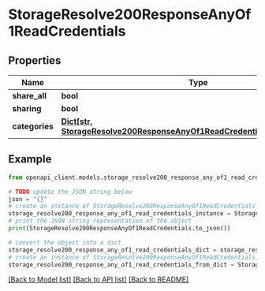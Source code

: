 # StorageResolve200ResponseAnyOf1ReadCredentials


## Properties

Name | Type | Description | Notes
------------ | ------------- | ------------- | -------------
**share_all** | **bool** |  | [optional] 
**sharing** | **bool** |  | [optional] 
**categories** | [**Dict[str, StorageResolve200ResponseAnyOf1ReadCredentialsCategoriesValue]**](StorageResolve200ResponseAnyOf1ReadCredentialsCategoriesValue.md) |  | 

## Example

```python
from openapi_client.models.storage_resolve200_response_any_of1_read_credentials import StorageResolve200ResponseAnyOf1ReadCredentials

# TODO update the JSON string below
json = "{}"
# create an instance of StorageResolve200ResponseAnyOf1ReadCredentials from a JSON string
storage_resolve200_response_any_of1_read_credentials_instance = StorageResolve200ResponseAnyOf1ReadCredentials.from_json(json)
# print the JSON string representation of the object
print(StorageResolve200ResponseAnyOf1ReadCredentials.to_json())

# convert the object into a dict
storage_resolve200_response_any_of1_read_credentials_dict = storage_resolve200_response_any_of1_read_credentials_instance.to_dict()
# create an instance of StorageResolve200ResponseAnyOf1ReadCredentials from a dict
storage_resolve200_response_any_of1_read_credentials_from_dict = StorageResolve200ResponseAnyOf1ReadCredentials.from_dict(storage_resolve200_response_any_of1_read_credentials_dict)
```
[[Back to Model list]](../README.md#documentation-for-models) [[Back to API list]](../README.md#documentation-for-api-endpoints) [[Back to README]](../README.md)


